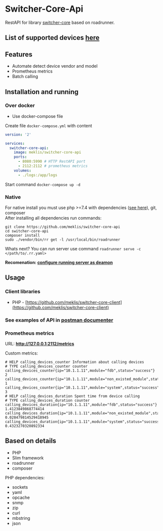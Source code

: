 # Switcher-Core-Api 
RestAPI for library [switcher-core](https://github.com/meklis/switcher-core)  based on roadrunner.   
## List of supported devices [here](https://github.com/meklis/switcher-core/blob/master/docs/DEVICES.md)     

## Features  
* Automate detect device vendor and model
* Prometheus metrics 
* Batch calling 

## Installation and running 
### Over docker 
* Use docker-compose file    

Create file `docker-compose.yml` with content 
```yaml
version: '2'

services:
  switcher-core-api:
    image: meklis/switcher-core-api
    ports:
      - 8080:5990 # HTTP RestAPI port 
      - 2112:2112 # prometheus metrics 
    volumes:
      - ./logs:/app/logs

```
Start command `docker-compose up -d`

### Native
For native install you must use php >=7.4 with dependencies ([see here](#php_dependencies)), git, composer    
After installing all dependencies  run commands:   
```shell
git clone https://github.com/meklis/switcher-core-api
cd switcher-core-api
composer install
sudo ./vendor/bin/rr get -l /usr/local/bin/roadrunner
```
Whats next?
You can run server use command `roadrunner serve -c </path/to/.rr.yaml>`      
     
**Recomenation: [configure running server as deamon](https://roadrunner.dev/docs/beep-beep-systemd)** 

## Usage   
### Client libraries  
* PHP - [https://github.com/meklis/switcher-core-client](https://github.com/meklis/switcher-core-client)     

### See examples of API in [postman documenter](https://documenter.getpostman.com/view/6612340/U16qJNqV)

### Prometheus metrics
URL: **http://127.0.0.1:2112/metrics**   
    
Custom metrics: 
```
# HELP calling_devices_counter Information about calling devices
# TYPE calling_devices_counter counter
calling_devices_counter{ip="10.1.1.11",module="fdb",status="success"} 2
calling_devices_counter{ip="10.1.1.11",module="non_existed_module",status="failed"} 1
calling_devices_counter{ip="10.1.1.11",module="system",status="success"} 3
# HELP calling_devices_duration Spent time from device calling
# TYPE calling_devices_duration counter
calling_devices_duration{ip="10.1.1.11",module="fdb",status="success"} 1.4123849868774414
calling_devices_duration{ip="10.1.1.11",module="non_existed_module",status="failed"} 0.028479814529418945
calling_devices_duration{ip="10.1.1.11",module="system",status="success"} 0.4323270320892334
```

## Based on details
- PHP
- Slim framework
- roadrunner 
- composer 
 
<a name="php_dependencies"></a>
PHP dependencies:
- sockets
- yaml
- opcache
- snmp
- zip
- curl
- mbstring
- json
